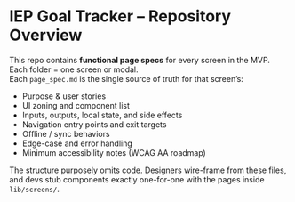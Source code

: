 # IEP Goal Tracker – Repository Overview

This repo contains **functional page specs** for every screen in the MVP.
Each folder = one screen or modal.  
Each `page_spec.md` is the single source of truth for that screen’s:

* Purpose & user stories
* UI zoning and component list
* Inputs, outputs, local state, and side effects
* Navigation entry points and exit targets
* Offline / sync behaviors
* Edge-case and error handling
* Minimum accessibility notes (WCAG AA roadmap)

The structure purposely omits code. Designers wire-frame from these files, and devs stub components exactly one-for-one with the pages inside `lib/screens/`.
